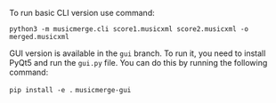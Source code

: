 To run basic CLI version use command:

```python3 -m musicmerge.cli score1.musicxml score2.musicxml -o merged.musicxml```

GUI version is available in the `gui` branch. To run it, you need to install PyQt5 and run the `gui.py` file. You can do this by running the following command:

```pip install -e .```
```musicmerge-gui```